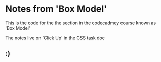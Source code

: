 # Notes from 'Box Model' 

This is the code for the the section in the codecadmey course known as 'Box Model' 

The notes live on 'Click Up' in the CSS task doc

## :)

